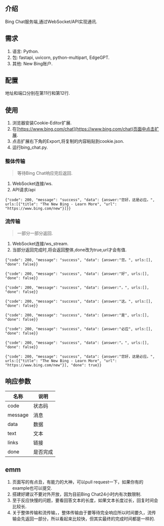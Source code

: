## 介绍
Bing Chat服务端,通过WebSocket/API实现通讯.
## 需求
1. 语言: Python.
2. 包: fastapi, uvicorn, python-multipart, EdgeGPT.
3. 其他: New Bing账户.
## 配置
地址和端口分别在第11行和第12行.
## 使用
1. 浏览器安装Cookie-Editor扩展.
2. 在[https://www.bing.com/chat](https://www.bing.com/chat)页面中点击扩展.
3. 点击扩展右下角的Export,将复制的内容粘贴到cookie.json.
4. 运行bing_chat.py.
### 整体传输
> 等待Bing Chat响应完后返回.

1. WebSocket连接/ws.
2. API请求/api
```
{"code": 200, "message": "success", "data": {answer:"您好，这是必应。", urls:[{"title": "The New Bing - Learn More", "url": "https://www.bing.com/new"}]}}
```
### 流传输
> 一部分一部分返回.

1. WebSocket连接/ws_stream.
2. 当部分返回完成时,将会返回整体,done改为true,url才会有值.
```
{"code": 200, "message": "success", "data": {answer:"您。", urls:[], "done": false}}

{"code": 200, "message": "success", "data": {answer:"好", urls:[], "done": false}}

{"code": 200, "message": "success", "data": {answer:"，", urls:[], "done": false}}

{"code": 200, "message": "success", "data": {answer:"这。", urls:[], "done": false}}

{"code": 200, "message": "success", "data": {answer:"是", urls:[], "done": false}}

{"code": 200, "message": "success", "data": {answer:"必应", urls:[], "done": false}}

{"code": 200, "message": "success", "data": {answer:"。", urls:[], "done": false}}

{"code": 200, "message": "success", "data": {answer:"您好，这是必应。", urls:[{"title": "The New Bing - Learn More", "url": "https://www.bing.com/new"}], "done": true}}
```
## 响应参数
名称|说明
---|---
code|状态码
message|消息
data|数据
text|文本
links|链接
done|是否完成
## emm
1. 页面写的有点丑，有能力的大神，可以pull request一下，如果你有的example也可以提交.
2. 搭建好建议不要对外开放，因为目前Bing Chat24小时内有次数限制.
3. 至于反应快慢的问题，要看回答文本的长度，如果文本长度过长，回复时间会比较长.
4. 关于整体传输和流传输，，整体传输由于要等待完全响应所以时间要久，流传输会先返回一部分，所以看起来比较快，但其实最终的完成时间都是一样的.